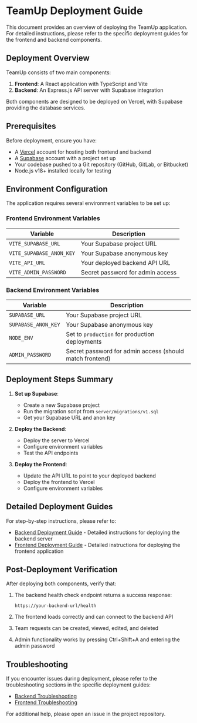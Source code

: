 # TeamUp Deployment Guide

This document provides an overview of deploying the TeamUp application. For detailed instructions, please refer to the specific deployment guides for the frontend and backend components.

## Deployment Overview

TeamUp consists of two main components:
1. **Frontend**: A React application with TypeScript and Vite
2. **Backend**: An Express.js API server with Supabase integration

Both components are designed to be deployed on Vercel, with Supabase providing the database services.

## Prerequisites

Before deployment, ensure you have:

- A [Vercel](https://vercel.com) account for hosting both frontend and backend
- A [Supabase](https://supabase.com) account with a project set up
- Your codebase pushed to a Git repository (GitHub, GitLab, or Bitbucket)
- Node.js v18+ installed locally for testing

## Environment Configuration

The application requires several environment variables to be set up:

### Frontend Environment Variables
| Variable | Description |
|----------|-------------|
| `VITE_SUPABASE_URL` | Your Supabase project URL |
| `VITE_SUPABASE_ANON_KEY` | Your Supabase anonymous key |
| `VITE_API_URL` | Your deployed backend API URL |
| `VITE_ADMIN_PASSWORD` | Secret password for admin access |

### Backend Environment Variables
| Variable | Description |
|----------|-------------|
| `SUPABASE_URL` | Your Supabase project URL |
| `SUPABASE_ANON_KEY` | Your Supabase anonymous key |
| `NODE_ENV` | Set to `production` for production deployments |
| `ADMIN_PASSWORD` | Secret password for admin access (should match frontend) |

## Deployment Steps Summary

1. **Set up Supabase**:
   - Create a new Supabase project
   - Run the migration script from `server/migrations/v1.sql`
   - Get your Supabase URL and anon key

2. **Deploy the Backend**:
   - Deploy the server to Vercel
   - Configure environment variables
   - Test the API endpoints

3. **Deploy the Frontend**:
   - Update the API URL to point to your deployed backend
   - Deploy the frontend to Vercel
   - Configure environment variables

## Detailed Deployment Guides

For step-by-step instructions, please refer to:

- [Backend Deployment Guide](./BACK_DEPLOYMENT.md) - Detailed instructions for deploying the backend server
- [Frontend Deployment Guide](./FRONT_DEPLOYMENT.md) - Detailed instructions for deploying the frontend application

## Post-Deployment Verification

After deploying both components, verify that:

1. The backend health check endpoint returns a success response:
   ```
   https://your-backend-url/health
   ```

2. The frontend loads correctly and can connect to the backend API
3. Team requests can be created, viewed, edited, and deleted
4. Admin functionality works by pressing Ctrl+Shift+A and entering the admin password

## Troubleshooting

If you encounter issues during deployment, please refer to the troubleshooting sections in the specific deployment guides:

- [Backend Troubleshooting](./BACK_DEPLOYMENT.md#troubleshooting)
- [Frontend Troubleshooting](./FRONT_DEPLOYMENT.md#troubleshooting)

For additional help, please open an issue in the project repository. 